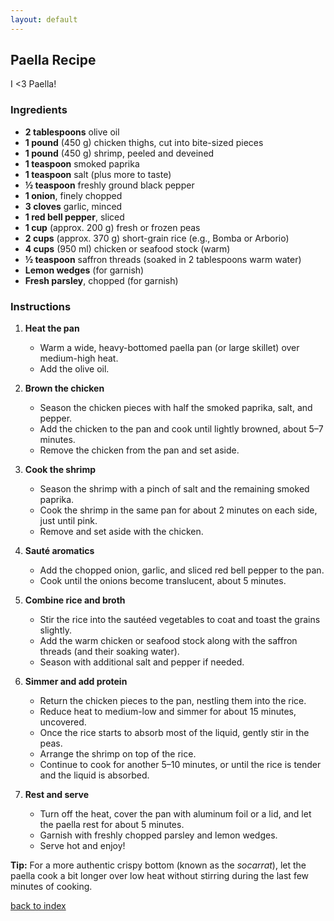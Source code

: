 ```yaml
---
layout: default
---
```


## Paella Recipe

I <3 Paella!
<!---
Put your name or github username somewhere
username: annamur14
-->

### Ingredients

- **2 tablespoons** olive oil  
- **1 pound** (450 g) chicken thighs, cut into bite-sized pieces  
- **1 pound** (450 g) shrimp, peeled and deveined  
- **1 teaspoon** smoked paprika  
- **1 teaspoon** salt (plus more to taste)  
- **½ teaspoon** freshly ground black pepper  
- **1 onion**, finely chopped  
- **3 cloves** garlic, minced  
- **1 red bell pepper**, sliced  
- **1 cup** (approx. 200 g) fresh or frozen peas  
- **2 cups** (approx. 370 g) short-grain rice (e.g., Bomba or Arborio)  
- **4 cups** (950 ml) chicken or seafood stock (warm)  
- **½ teaspoon** saffron threads (soaked in 2 tablespoons warm water)  
- **Lemon wedges** (for garnish)  
- **Fresh parsley**, chopped (for garnish)  

### Instructions

1. **Heat the pan**  
   - Warm a wide, heavy-bottomed paella pan (or large skillet) over medium-high heat.  
   - Add the olive oil.

2. **Brown the chicken**  
   - Season the chicken pieces with half the smoked paprika, salt, and pepper.  
   - Add the chicken to the pan and cook until lightly browned, about 5–7 minutes.  
   - Remove the chicken from the pan and set aside.

3. **Cook the shrimp**  
   - Season the shrimp with a pinch of salt and the remaining smoked paprika.  
   - Cook the shrimp in the same pan for about 2 minutes on each side, just until pink.  
   - Remove and set aside with the chicken.

4. **Sauté aromatics**  
   - Add the chopped onion, garlic, and sliced red bell pepper to the pan.  
   - Cook until the onions become translucent, about 5 minutes.

5. **Combine rice and broth**  
   - Stir the rice into the sautéed vegetables to coat and toast the grains slightly.  
   - Add the warm chicken or seafood stock along with the saffron threads (and their soaking water).  
   - Season with additional salt and pepper if needed.

6. **Simmer and add protein**  
   - Return the chicken pieces to the pan, nestling them into the rice.  
   - Reduce heat to medium-low and simmer for about 15 minutes, uncovered.  
   - Once the rice starts to absorb most of the liquid, gently stir in the peas.  
   - Arrange the shrimp on top of the rice.  
   - Continue to cook for another 5–10 minutes, or until the rice is tender and the liquid is absorbed.

7. **Rest and serve**  
   - Turn off the heat, cover the pan with aluminum foil or a lid, and let the paella rest for about 5 minutes.  
   - Garnish with freshly chopped parsley and lemon wedges.  
   - Serve hot and enjoy!

**Tip:** For a more authentic crispy bottom (known as the *socarrat*), let the paella cook a bit longer over low heat without stirring during the last few minutes of cooking.

<!--
Keep this link to return to the index
-->
[back to index](../)
